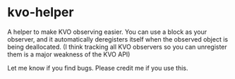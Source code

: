 kvo-helper
==========

A helper to make KVO observing easier. You can use a block as your observer, and it automatically deregisters itself when the observed object is being deallocated. (I think tracking all KVO observers so you can unregister them is a major weakness of the KVO API)

Let me know if you find bugs. Please credit me if you use this.
